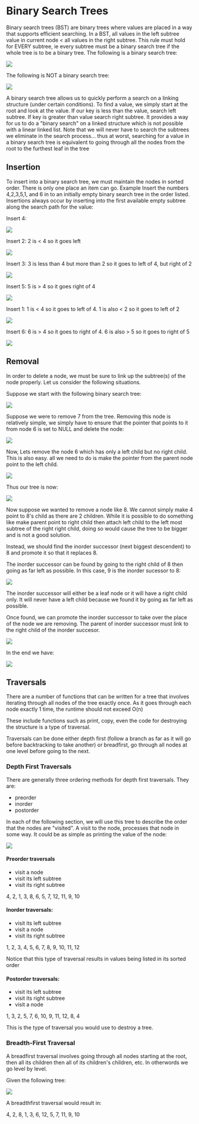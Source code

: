 # Binary Search Trees

Binary search trees \(BST\) are binary trees where values are placed in a way that supports efficient searching. In a BST, all values in the left subtree value in current node &lt; all values in the right subtree. This rule must hold for EVERY subtree, ie every subtree must be a binary search tree if the whole tree is to be a binary tree. The following is a binary search tree:

![](https://cathyatseneca.gitbooks.io/data-structures-and-algorithms/content/assets/bst3.png)

The following is NOT a binary search tree:

![](https://cathyatseneca.gitbooks.io/data-structures-and-algorithms/content/assets/bst2.png)

A binary search tree allows us to quickly perform a search on a linking structure \(under certain conditions\). To find a value, we simply start at the root and look at the value. If our key is less than the value, search left subtree. If key is greater than value search right subtree. It provides a way for us to do a "binary search" on a linked structure which is not possible with a linear linked list. Note that we will never have to search the subtrees we eliminate in the search process... thus at worst, searching for a value in a binary search tree is equivalent to going through all the nodes from the root to the furthest leaf in the tree

## Insertion

To insert into a binary search tree, we must maintain the nodes in sorted order. There is only one place an item can go. Example Insert the numbers 4,2,3,5,1, and 6 in to an initially empty binary search tree in the order listed. Insertions always occur by inserting into the first available empty subtree along the search path for the value:

Insert 4:

![](https://cathyatseneca.gitbooks.io/data-structures-and-algorithms/content/assets/bst4.png)

Insert 2: 2 is &lt; 4 so it goes left

![](https://cathyatseneca.gitbooks.io/data-structures-and-algorithms/content/assets/bst5.png)

Insert 3: 3 is less than 4 but more than 2 so it goes to left of 4, but right of 2

![](https://cathyatseneca.gitbooks.io/data-structures-and-algorithms/content/assets/bst6.png)

Insert 5: 5 is &gt; 4 so it goes right of 4

![](https://cathyatseneca.gitbooks.io/data-structures-and-algorithms/content/assets/bst7.png)

Insert 1: 1 is &lt; 4 so it goes to left of 4. 1 is also &lt; 2 so it goes to left of 2

![](https://cathyatseneca.gitbooks.io/data-structures-and-algorithms/content/assets/bst8.png)

Insert 6: 6 is &gt; 4 so it goes to right of 4. 6 is also &gt; 5 so it goes to right of 5

![](https://cathyatseneca.gitbooks.io/data-structures-and-algorithms/content/assets/bst9.png)

## Removal <a id="removal"></a>

In order to delete a node, we must be sure to link up the subtree\(s\) of the node properly. Let us consider the following situations.

Suppose we start with the following binary search tree:

![](https://cathyatseneca.gitbooks.io/data-structures-and-algorithms/content/assets/bst10.png)

Suppose we were to remove 7 from the tree. Removing this node is relatively simple, we simply have to ensure that the pointer that points to it from node 6 is set to NULL and delete the node:

![](https://cathyatseneca.gitbooks.io/data-structures-and-algorithms/content/assets/bst11.png)

Now, Lets remove the node 6 which has only a left child but no right child. This is also easy. all we need to do is make the pointer from the parent node point to the left child.

![](https://cathyatseneca.gitbooks.io/data-structures-and-algorithms/content/assets/bst12.png)

Thus our tree is now:

![](https://cathyatseneca.gitbooks.io/data-structures-and-algorithms/content/assets/bst13.png)

Now suppose we wanted to remove a node like 8. We cannot simply make 4 point to 8's child as there are 2 children. While it is possible to do something like make parent point to right child then attach left child to the left most subtree of the right right child, doing so would cause the tree to be bigger and is not a good solution.

Instead, we should find the inorder successor \(next biggest descendent\) to 8 and promote it so that it replaces 8.

The inorder successor can be found by going to the right child of 8 then going as far left as possible. In this case, 9 is the inorder sucessor to 8:

![](https://cathyatseneca.gitbooks.io/data-structures-and-algorithms/content/assets/bst14.png)

The inorder successor will either be a leaf node or it will have a right child only. It will never have a left child because we found it by going as far left as possible.

Once found, we can promote the inorder successor to take over the place of the node we are removing. The parent of inorder successor must link to the right child of the inorder succesor.

![](https://cathyatseneca.gitbooks.io/data-structures-and-algorithms/content/assets/bst15.png)

In the end we have:

![](https://cathyatseneca.gitbooks.io/data-structures-and-algorithms/content/assets/bst16.png)

## Traversals <a id="traversals"></a>

There are a number of functions that can be written for a tree that involves iterating through all nodes of the tree exactly once. As it goes through each node exactly 1 time, the runtime should not exceed O\(n\)

These include functions such as print, copy, even the code for destroying the structure is a type of traversal.

Traversals can be done either depth first \(follow a branch as far as it will go before backtracking to take another\) or breadfirst, go through all nodes at one level before going to the next.

### Depth First Traversals <a id="depth-first-traversals"></a>

There are generally three ordering methods for depth first traversals. They are:

* preorder
* inorder
* postorder

In each of the following section, we will use this tree to describe the order that the nodes are "visited". A visit to the node, processes that node in some way. It could be as simple as printing the value of the node:

![](https://cathyatseneca.gitbooks.io/data-structures-and-algorithms/content/assets/bst10.png)

#### Preorder traversals <a id="preorder-traversals"></a>

* visit a node
* visit its left subtree
* visit its right subtree

4, 2, 1, 3, 8, 6, 5, 7, 12, 11, 9, 10

#### Inorder traversals: <a id="inorder-traversals"></a>

* visit its left subtree
* visit a node
* visit its right subtree

1, 2, 3, 4, 5, 6, 7, 8, 9, 10, 11, 12

Notice that this type of traversal results in values being listed in its sorted order

#### Postorder traversals: <a id="postorder-traversals"></a>

* visit its left subtree
* visit its right subtree
* visit a node

1, 3, 2, 5, 7, 6, 10, 9, 11, 12, 8, 4

This is the type of traversal you would use to destroy a tree.

### Breadth-First Traversal <a id="breadth-first-traversal"></a>

A breadfirst traversal involves going through all nodes starting at the root, then all its children then all of its children's children, etc. In otherwords we go level by level.

Given the following tree:

![](https://cathyatseneca.gitbooks.io/data-structures-and-algorithms/content/assets/bst10.png)

A breadthfirst traversal would result in:

4, 2, 8, 1, 3, 6, 12, 5, 7, 11, 9, 10


